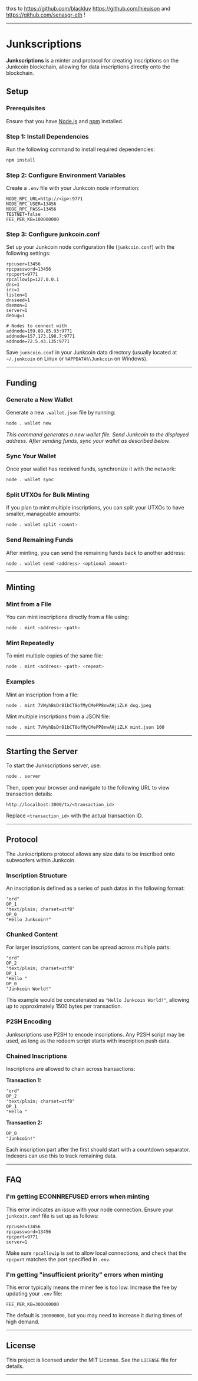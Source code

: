 thxs to https://github.com/blackluv https://github.com/hieujson and 
https://github.com/senasgr-eth !



---

# Junkscriptions

**Junkscriptions** is a minter and protocol for creating inscriptions on the Junkcoin blockchain, allowing for data inscriptions directly onto the blockchain.

## Setup

### Prerequisites

Ensure that you have [Node.js](https://nodejs.org/) and [npm](https://www.npmjs.com/) installed.

### Step 1: Install Dependencies

Run the following command to install required dependencies:

```bash
npm install
```

### Step 2: Configure Environment Variables

Create a `.env` file with your Junkcoin node information:

```plaintext
NODE_RPC_URL=http://<ip>:9771
NODE_RPC_USER=13456
NODE_RPC_PASS=13456
TESTNET=false
FEE_PER_KB=100000000
```

### Step 3: Configure junkcoin.conf

Set up your Junkcoin node configuration file (`junkcoin.conf`) with the following settings:

```plaintext
rpcuser=13456
rpcpassword=13456
rpcport=9771
rpcallowip=127.0.0.1
dns=1
irc=1
listen=1
dnsseed=1
daemon=1
server=1
debug=1

# Nodes to connect with
addnode=159.89.85.93:9771
addnode=157.173.198.7:9771
addnode=72.5.43.135:9771
```

Save `junkcoin.conf` in your Junkcoin data directory (usually located at `~/.junkcoin` on Linux or `%APPDATA%\Junkcoin` on Windows).

---

## Funding

### Generate a New Wallet

Generate a new `.wallet.json` file by running:

```bash
node . wallet new
```

*This command generates a new wallet file. Send Junkcoin to the displayed address. After sending funds, sync your wallet as described below.*

### Sync Your Wallet

Once your wallet has received funds, synchronize it with the network:

```bash
node . wallet sync
```

### Split UTXOs for Bulk Minting

If you plan to mint multiple inscriptions, you can split your UTXOs to have smaller, manageable amounts:

```bash
node . wallet split <count>
```

### Send Remaining Funds

After minting, you can send the remaining funds back to another address:

```bash
node . wallet send <address> <optional amount>
```

---

## Minting

### Mint from a File

You can mint inscriptions directly from a file using:

```bash
node . mint <address> <path>
```

### Mint Repeatedly

To mint multiple copies of the same file:

```bash
node . mint <address> <path> <repeat>
```

### Examples

Mint an inscription from a file:

```bash
node . mint 7VWyhBsDr81bCT8ofMyCMePP8nwAHjiZLK dog.jpeg
```

Mint multiple inscriptions from a JSON file:

```bash
node . mint 7VWyhBsDr81bCT8ofMyCMePP8nwAHjiZLK mint.json 100
```

---

## Starting the Server

To start the Junkscriptions server, use:

```bash
node . server
```

Then, open your browser and navigate to the following URL to view transaction details:

```plaintext
http://localhost:3000/tx/<transaction_id>
```

Replace `<transaction_id>` with the actual transaction ID.

---

## Protocol

The Junkscriptions protocol allows any size data to be inscribed onto subwoofers within Junkcoin.

### Inscription Structure

An inscription is defined as a series of push datas in the following format:

```plaintext
"ord"
OP_1
"text/plain; charset=utf8"
OP_0
"Hello Junkcoin!"
```

### Chunked Content

For larger inscriptions, content can be spread across multiple parts:

```plaintext
"ord"
OP_2
"text/plain; charset=utf8"
OP_1
"Hello "
OP_0
"Junkcoin World!"
```

This example would be concatenated as `"Hello Junkcoin World!"`, allowing up to approximately 1500 bytes per transaction.

### P2SH Encoding

Junkscriptions use P2SH to encode inscriptions. Any P2SH script may be used, as long as the redeem script starts with inscription push data.

### Chained Inscriptions

Inscriptions are allowed to chain across transactions:

**Transaction 1:**

```plaintext
"ord"
OP_2
"text/plain; charset=utf8"
OP_1
"Hello "
```

**Transaction 2:**

```plaintext
OP_0
"Junkcoin!"
```

Each inscription part after the first should start with a countdown separator. Indexers can use this to track remaining data.

---

## FAQ

### I'm getting ECONNREFUSED errors when minting

This error indicates an issue with your node connection. Ensure your `junkcoin.conf` file is set up as follows:

```plaintext
rpcuser=13456
rpcpassword=13456
rpcport=9771
server=1
```

Make sure `rpcallowip` is set to allow local connections, and check that the `rpcport` matches the port specified in `.env`.

### I'm getting "insufficient priority" errors when minting

This error typically means the miner fee is too low. Increase the fee by updating your `.env` file:

```plaintext
FEE_PER_KB=300000000
```

The default is `100000000`, but you may need to increase it during times of high demand.

---

## License

This project is licensed under the MIT License. See the `LICENSE` file for details.

---


